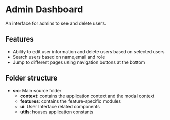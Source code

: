 # Admin Dashboard

An interface for admins to see and delete users.

## Features

- Ability to edit user information and delete users based on selected users
- Search users based on name,email and role
- Jump to different pages using navigation buttons at the bottom

## Folder structure

- **src**: Main source folder
  - **context**: contains the application context and the modal context
  - **features**: contains the feature-specific modules
  - **ui**: User Interface related components
  - **utils**: houses application constants
